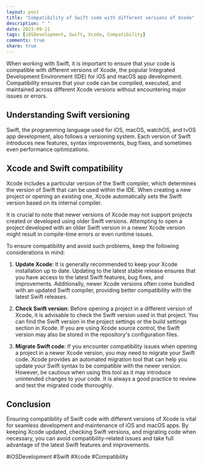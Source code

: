 ```yaml
---
layout: post
title: "Compatibility of Swift code with different versions of Xcode"
description: " "
date: 2023-09-21
tags: [iOSDevelopment, Swift, Xcode, Compatibility]
comments: true
share: true
---
```


When working with Swift, it is important to ensure that your code is compatible with different versions of Xcode, the popular Integrated Development Environment (IDE) for iOS and macOS app development. Compatibility ensures that your code can be compiled, executed, and maintained across different Xcode versions without encountering major issues or errors.

## Understanding Swift versioning

Swift, the programming language used for iOS, macOS, watchOS, and tvOS app development, also follows a versioning system. Each version of Swift introduces new features, syntax improvements, bug fixes, and sometimes even performance optimizations.

## Xcode and Swift compatibility

Xcode includes a particular version of the Swift compiler, which determines the version of Swift that can be used within the IDE. When creating a new project or opening an existing one, Xcode automatically sets the Swift version based on its internal compiler.

It is crucial to note that newer versions of Xcode may not support projects created or developed using older Swift versions. Attempting to open a project developed with an older Swift version in a newer Xcode version might result in compile-time errors or even runtime issues.

To ensure compatibility and avoid such problems, keep the following considerations in mind:

1. **Update Xcode**: It is generally recommended to keep your Xcode installation up to date. Updating to the latest stable release ensures that you have access to the latest Swift features, bug fixes, and improvements. Additionally, newer Xcode versions often come bundled with an updated Swift compiler, providing better compatibility with the latest Swift releases.

2. **Check Swift version**: Before opening a project in a different version of Xcode, it is advisable to check the Swift version used in that project. You can find the Swift version in the project settings or the build settings section in Xcode. If you are using Xcode source control, the Swift version may also be stored in the repository's configuration files.

3. **Migrate Swift code**: If you encounter compatibility issues when opening a project in a newer Xcode version, you may need to migrate your Swift code. Xcode provides an automated migration tool that can help you update your Swift syntax to be compatible with the newer version. However, be cautious when using this tool as it may introduce unintended changes to your code. It is always a good practice to review and test the migrated code thoroughly.

## Conclusion

Ensuring compatibility of Swift code with different versions of Xcode is vital for seamless development and maintenance of iOS and macOS apps. By keeping Xcode updated, checking Swift versions, and migrating code when necessary, you can avoid compatibility-related issues and take full advantage of the latest Swift features and improvements.

#iOSDevelopment #Swift #Xcode #Compatibility